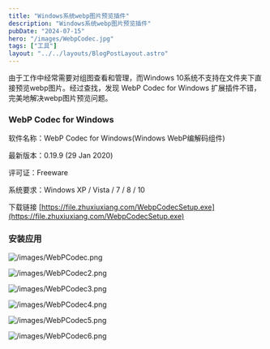 ```yaml
---
title: "Windows系统webp图片预览插件"
description: "Windows系统webp图片预览插件"
pubDate: "2024-07-15"
hero: "/images/WebpCodec.jpg"
tags: ["工具"]
layout: "../../layouts/BlogPostLayout.astro"
---
```


由于工作中经常需要对组图查看和管理，而Windows 10系统不支持在文件夹下直接预览webp图片。经过查找，发现 WebP Codec for Windows 扩展插件不错，完美地解决webp图片预览问题。

### WebP Codec for Windows

软件名称：WebP Codec for Windows(Windows WebP编解码组件)

最新版本：0.19.9 (29 Jan 2020)

评可证：Freeware

系统要求：Windows XP / Vista / 7 / 8 / 10

下载链接
[https://file.zhuxiuxiang.com/WebpCodecSetup.exe](https://file.zhuxiuxiang.com/WebpCodecSetup.exe)

### 安装应用

![/images/WebPCodec.png](/images/WebPCodec.png)

![/images/WebPCodec2.png](/images/WebPCodec2.png)

![/images/WebPCodec3.png](/images/WebPCodec3.png)

![/images/WebPCodec4.png](/images/WebPCodec4.png)

![/images/WebPCodec5.png](/images/WebPCodec5.png)

![/images/WebPCodec6.png](/images/WebPCodec6.png)






